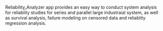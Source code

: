 Reliability_Analyzer app provides an easy way to conduct system analysis for reliablity studies for series and parallel large industraial system, as well as survival analysis, failure modeling on censored data and reliablity regression analysis.


